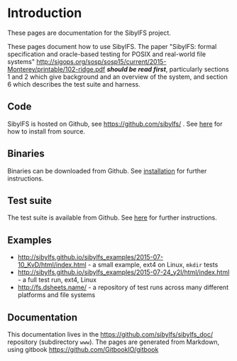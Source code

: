 # Introduction

These pages are documentation for the SibylFS project. 

These pages document how to use SibylFS. The paper "SibylFS: formal
specification and oracle-based testing for POSIX and real-world file
systems" <http://sigops.org/sosp/sosp15/current/2015-Monterey/printable/102-ridge.pdf> ***should be read first***, particularly sections 1
and 2 which give background and an overview of the system, and section
6 which describes the test suite and harness.

## Code

SibylFS is hosted on Github, see <https://github.com/sibylfs/> . See
[here](install.html) for how to install from source.

## Binaries

Binaries can be downloaded from Github. See
[installation](install.html) for further instructions.

## Test suite

The test suite is available from Github. See
[here](obtaining_test_scripts.html) for further instructions.


## Examples

  * <http://sibylfs.github.io/sibylfs_examples/2015-07-10_KvD/html/index.html> - a small example, ext4 on Linux, `mkdir` tests
  * <http://sibylfs.github.io/sibylfs_examples/2015-07-24_y2I/html/index.html> - a full test run, ext4, Linux
  * <http://fs.dsheets.name/> - a repository of test runs across many different platforms and file systems


## Documentation

This documentation lives in the
<https://github.com/sibylfs/sibylfs_doc/> repository (subdirectory
`www`). The pages are generated from Markdown, using gitbook
<https://github.com/GitbookIO/gitbook>

